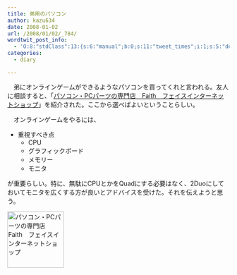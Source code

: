 ```yaml
---
title: 弟用のパソコン
author: kazu634
date: 2008-01-02
url: /2008/01/02/_784/
wordtwit_post_info:
  - 'O:8:"stdClass":13:{s:6:"manual";b:0;s:11:"tweet_times";i:1;s:5:"delay";i:0;s:7:"enabled";i:1;s:10:"separation";s:2:"60";s:7:"version";s:3:"3.7";s:14:"tweet_template";b:0;s:6:"status";i:2;s:6:"result";a:0:{}s:13:"tweet_counter";i:2;s:13:"tweet_log_ids";a:1:{i:0;i:3569;}s:9:"hash_tags";a:0:{}s:8:"accounts";a:1:{i:0;s:7:"kazu634";}}'
categories:
  - diary

---
```

<div class="section">
<p>
    　弟にオンラインゲームができるようなパソコンを買ってくれと言われる。友人に相談すると、「<a href="http://www.faith-go.co.jp/index.asp" onclick="__gaTracker('send', 'event', 'outbound-article', 'http://www.faith-go.co.jp/index.asp', 'パソコン・PCパーツの専門店　Faith　フェイスインターネットショップ');" target="_blank">パソコン・PCパーツの専門店　Faith　フェイスインターネットショップ</a>」を紹介された。ここから選べばよいということらしい。
</p>
  
<p>
    　オンラインゲームをやるには、
</p>
  
<ul>
<li>
      重視すべき点 <ul>
<li>
          CPU
</li>
<li>
          グラフィックボード
</li>
<li>
          メモリー
</li>
<li>
          モニタ
</li>
</ul>
</li>
</ul>
  
<p>
    が重要らしい。特に、無駄にCPUとかをQuadにする必要はなく、2Duoにしておいてモニタを広くする方が良いとアドバイスを受けた。それを伝えようと思う。
</p>
  
<p>
<center>
</center>
</p>
  
<p>
<a href="http://www.faith-go.co.jp/index.asp" onclick="__gaTracker('send', 'event', 'outbound-article', 'http://www.faith-go.co.jp/index.asp', '');"><img width="128" alt="パソコン・PCパーツの専門店　Faith　フェイスインターネットショップ" src="http://img.simpleapi.net/small/http://www.faith-go.co.jp/index.asp" style="border-style:none" height="128" /></a>
</p></p>
</div>